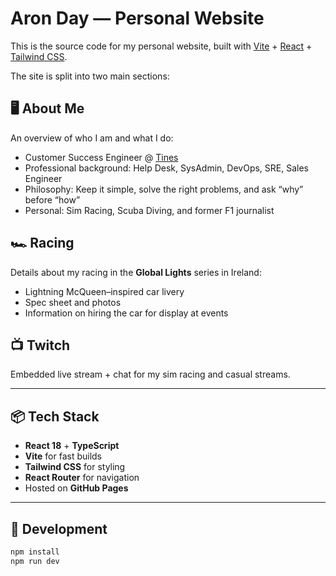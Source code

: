 # Aron Day — Personal Website

This is the source code for my personal website, built with [Vite](https://vitejs.dev/) + [React](https://react.dev/) + [Tailwind CSS](https://tailwindcss.com/).

The site is split into two main sections:

## 🖥 About Me
An overview of who I am and what I do:
- Customer Success Engineer @ [Tines](https://www.tines.com/)
- Professional background: Help Desk, SysAdmin, DevOps, SRE, Sales Engineer
- Philosophy: Keep it simple, solve the right problems, and ask “why” before “how”
- Personal: Sim Racing, Scuba Diving, and former F1 journalist

## 🏎 Racing
Details about my racing in the **Global Lights** series in Ireland:
- Lightning McQueen–inspired car livery
- Spec sheet and photos
- Information on hiring the car for display at events

## 📺 Twitch
Embedded live stream + chat for my sim racing and casual streams.

---

## 📦 Tech Stack
- **React 18** + **TypeScript**
- **Vite** for fast builds
- **Tailwind CSS** for styling
- **React Router** for navigation
- Hosted on **GitHub Pages**

---

## 🚀 Development
```bash
npm install
npm run dev
